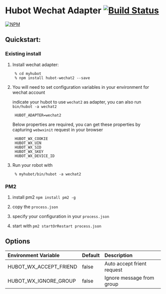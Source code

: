 # Hubot Wechat Adapter [![Build Status](https://travis-ci.org/eatgrass/hubot-wechat.svg?branch=develop)](https://travis-ci.org/eatgrass/hubot-wechat)

[![NPM](https://nodei.co/npm/hubot-wechat2.png?compact=true)](https://nodei.co/npm/hubot-wechat2/)

## Quickstart:

### Existing install

1. Install wechat adapter:

        % cd myhubot
        % npm install hubot-wechat2 --save

1. You will need to set configuration variables in your environment for wechat account

    indicate your hubot to use `wechat2` as adapter, you can also run `bin/hubot -a wechat2`

        HUBOT_ADAPTER=wechat2
        
    Below properties are required, you can get these properties by capturing `webwxinit` request in your browser
    
        HUBOT_WX_COOKIE
        HUBOT_WX_UIN
        HUBOT_WX_SID
        HUBOT_WX_SKEY
        HUBOT_WX_DEVICE_ID

1. Run your robot with
    
        % myhubot/bin/hubot -a wechat2
        
### PM2

1. install pm2 `npm install pm2 -g`

1. copy the `process.json`

1. specify your configuration in your `process.json`

1. start with `pm2 startOrRestart process.json`
                
## Options

Environment Variable | Default | Description
:---- | :----| :----
HUBOT_WX_ACCEPT_FRIEND | false | Auto accept frient request
HUBOT_WX_IGNORE_GROUP  | false | Ignore message from group
    
